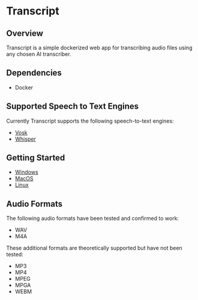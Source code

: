 
# Transcript

## Overview
Transcript is a simple dockerized web app for transcribing audio files using any chosen AI transcriber.

## Dependencies
- Docker

## Supported Speech to Text Engines
Currently Transcript supports the following speech-to-text engines:
- [Vosk](https://alphacephei.com/vosk/)
- [Whisper](https://github.com/openai/whisper) 

## Getting Started
- [Windows](#windows)
- [MacOS](#mac)
- [Linux](#linux)


## Audio Formats
The following audio formats have been tested and confirmed to work:
- WAV
- M4A

These additional formats are theoretically supported but have not been tested:
- MP3
- MP4
- MPEG
- MPGA
- WEBM
